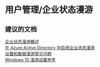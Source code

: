 <properties
    pageTitle="用户管理/企业状态漫游"
    description="用户管理/企业状态漫游"
    service="microsoft.activedirectory"
    resource="activedirectory"
    authors="aashu"
    displayOrder=""
    selfHelpType="generic"
    supportTopicIds="32450502"
    resourceTags=""
    productPesIds="14785"
    cloudEnvironments="public"
/>


# 用户管理/企业状态漫游


## **建议的文档**
[企业状态漫游概述](https://azure.microsoft.com/documentation/articles/active-directory-windows-enterprise-state-roaming-overview/)<br>
[在 Azure Active Directory 中启用企业状态漫游](https://azure.microsoft.com/documentation/articles/active-directory-windows-enterprise-state-roaming-enable/)<br>
[设置和数据漫游常见问题](https://azure.microsoft.com/documentation/articles/active-directory-windows-enterprise-state-roaming-faqs/)<br>
[Windows 10 漫游设置参考](https://azure.microsoft.com/documentation/articles/?product=active-directory&term=enterprise+state)



<!--HONumber=Jul16_HO4-->


